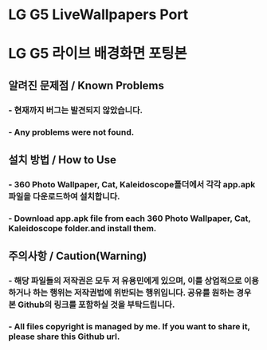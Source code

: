 # LG G5 LiveWallpapers Port
# LG G5 라이브 배경화면 포팅본

## 알려진 문제점 / Known Problems
### - 현재까지 버그는 발견되지 않았습니다.
### - Any problems were not found.

## 설치 방법 / How to Use
### - 360 Photo Wallpaper, Cat, Kaleidoscope폴더에서 각각 app.apk 파일을 다운로드하여 설치합니다.
### - Download app.apk file from each 360 Photo Wallpaper, Cat, Kaleidoscope folder.and install them.

## 주의사항 / Caution(Warning)
### - 해당 파일들의 저작권은 모두 저 유용민에게 있으며, 이를 상업적으로 이용하거나 하는 행위는 저작권법에 위반되는 행위입니다. 공유를 원하는 경우 본 Github의 링크를 포함하실 것을 부탁드립니다.
### - All files copyright is  managed by me. If you want to share it, please share this Github url.